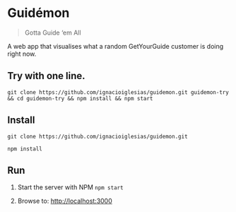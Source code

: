 # Guidémon
> Gotta Guide ‘em All

A web app that visualises what a random GetYourGuide customer is doing right now.

## Try with one line.
`git clone https://github.com/ignacioiglesias/guidemon.git guidemon-try && cd guidemon-try && npm install && npm start`

## Install
`git clone https://github.com/ignacioiglesias/guidemon.git`

`npm install`

## Run  
1. Start the server with NPM
`npm start`

2. Browse to: [http://localhost:3000](http://localhost:3000)

